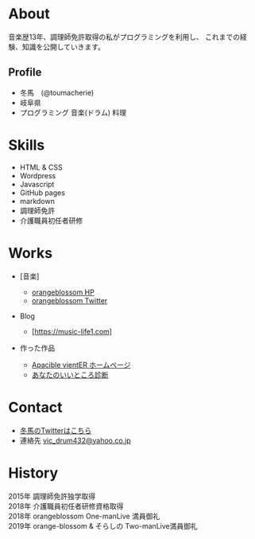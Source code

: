 # About
音楽歴13年、調理師免許取得の私がプログラミングを利用し、
これまでの経験、知識を公開していきます。


## Profile
- 冬馬　(@toumacherie)
- 岐阜県
- プログラミング 音楽(ドラム)  料理

# Skills
- HTML & CSS
- Wordpress
- Javascript
- GitHub pages
- markdown
- 調理師免許
- 介護職員初任者研修

# Works
- [音楽] 
  - [orangeblossom HP](https://orangeblossom3.amebaownd.com/)  
  - [orangeblossom Twitter](https://twitter.com/OB8Ensemble)  

- Blog 
  - [https://music-life1.com]
 
- 作った作品  
  - [Apacible vientER ホームページ](https://apavierinfo.wixsite.com/apacible-vienter)
  - [あなたのいいところ診断](https://touma-cherie.github.io/assessment/assessment.html)


# Contact
- [冬馬のTwitterはこちら](https://twitter.com/)
- 連絡先  vic_drum432@yahoo.co.jp

# History 
2015年 調理師免許独学取得  
2018年 介護職員初任者研修資格取得  
2018年 orangeblossom One-manLive 満員御礼  
2019年 orange-blossom & そらしの Two-manLive満員御礼
